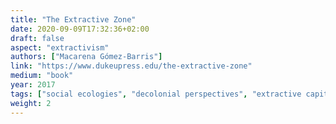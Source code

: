 ```yaml
---
title: "The Extractive Zone"
date: 2020-09-09T17:32:36+02:00
draft: false
aspect: "extractivism"
authors: ["Macarena Gómez-Barris"]
link: "https://www.dukeupress.edu/the-extractive-zone"
medium: "book"
year: 2017
tags: ["social ecologies", "decolonial perspectives", "extractive capital"]
weight: 2
---
```

